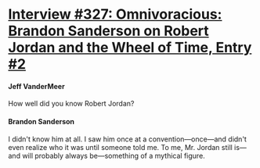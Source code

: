 # [Interview #327: Omnivoracious: Brandon Sanderson on Robert Jordan and the Wheel of Time, Entry #2](https://www.theoryland.com/intvmain.php?i=327#2)

#### Jeff VanderMeer

How well did you know Robert Jordan?

#### Brandon Sanderson

I didn't know him at all. I saw him once at a convention—once—and didn't even realize who it was until someone told me. To me, Mr. Jordan still is—and will probably always be—something of a mythical figure.


